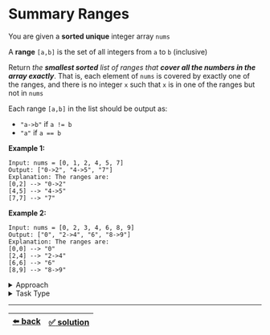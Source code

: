 # Summary Ranges

You are given a __sorted unique__ integer array `nums`

A __range__ `[a,b]` is the set of all integers from `a` to `b` (inclusive)

Return _the **smallest sorted** list of ranges that **cover all the numbers in the array exactly**_. That is, each element of `nums` is covered by exactly one of the ranges, and there is no integer `x` such that `x` is in one of the ranges but not in `nums`

Each range `[a,b]` in the list should be output as:

- `"a->b"` if `a != b`
- `"a"` if `a == b`

__Example 1:__

```
Input: nums = [0, 1, 2, 4, 5, 7]
Output: ["0->2", "4->5", "7"]
Explanation: The ranges are:
[0,2] --> "0->2"
[4,5] --> "4->5"
[7,7] --> "7"
```

__Example 2:__

```
Input: nums = [0, 2, 3, 4, 6, 8, 9]
Output: ["0", "2->4", "6", "8->9"]
Explanation: The ranges are:
[0,0] --> "0"
[2,4] --> "2->4"
[6,6] --> "6"
[8,9] --> "8->9"
```

<details>

<summary>Approach</summary>

- `Sliding Window`
  - `Right is ahead of left but window size is dynamic and right meets left sometimes (they both look at the same element)`

</details>

<details>

<summary>Task Type</summary>

It is a "Two Pointers One Array" Task Type. In order to solve the Task you should apply the Approach "Sliding Window". Except one rather crucial difference of the Approach used here from the Sliding Window Approach we have seen in [this Task](../best-time-to-buy-and-sell-stock/task.md) is that the right and the left pointers may be looking at _the same element_ of the array. This intricacy is utilized here somewhat to get a really elegant solution

__Note:__ read more about Sliding Window in [this article](../literature/sliding-window.md)

</details>

---

| [:arrow_left: back](../task-type.md) | [:white_check_mark: solution](./solution.js) |
| :---: | :---: |
